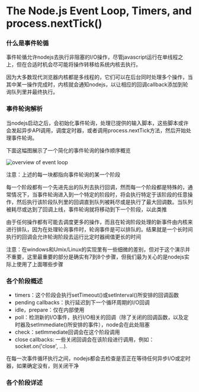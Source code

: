 # The Node.js Event Loop, Timers, and process.nextTick()

### 什么是事件轮循

事件轮循允许nodejs去执行非阻塞的I/O操作，尽管javascript运行在单线程之上，但在合适时机会尽可能将操作转移给系统内核去执行。

因为大多数现代浏览器内核都是多线程的，它们可以在后台同时处理多个操作，当其中某一操作完成时，内核就会通知nodejs，以让相应的回调callback添加到轮询队列里并最终执行。

### 事件轮询解析

当nodejs启动之后，会初始化事件轮询，处理已提供的输入脚本，这些脚本或许会发起异步API调用，调度定时器，或者调用process.nextTick方法，然后开始处理事件轮询。

下面这幅图展示了一个简化的事件轮询的操作顺序概览

![overview of event loop](https://img.souche.com/f2e/5f8cb81a03f88128acff2b938936835f.png)

注意：上述的每一块都指向事件轮询的某一个阶段

每一个阶段都有一个先进先出的队列去执行回调，然而每一个阶段都是特殊的，通常情况下，当事件轮询进入到一个特定的阶段时，将会执行特定于该阶段的任意操作，然后执行该阶段队列里的回调直到队列被耗尽或是执行了最大回调数。当队列被耗尽或达到了回调上线，事件轮询就将移动到下一个阶段，以此类推

由于任何操作都有可能去调度更多的操作，而且在轮询阶段处理的新事件由内核来进行排队，因为在处理轮询事件时，轮询事件是可以排队的。结果就是一个长时间执行的回调会允许轮询阶段去运行比定时器阀值更长的时间

注意：在windows和Umix/Linux的实现里有一些细微的差别，但对于这个演示并不重要，这里最重要的部分是确实有7到8个步骤，但我们最为关心的是nodejs实际上使用了上面哪些步骤

### 各个阶段概述

 - timers：这个阶段会执行setTimeout()或setInterval()所安排的回调函数
 - pending callbacks：执行延迟到下一个循环周期的I/O回调
 - idle，prepare：仅在内部使用
 - poll：检测新的I/O事件，执行I/O相关的回调（除了关闭的回调函数，以及定时器及setImmediate()所安排的事件），node会在此处阻塞
 - check：setImmediate回调会在这个阶段调用
 - close callbacks: 一些关闭回调会在该阶段进行调用，例如：socket.on('close', ...).

在每一次事件循环执行之间，nodejs都会去检查是否正在等待任何异步I/O或定时器，如果确定没有，则关闭干净

### 各个阶段详述
